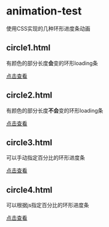 # animation-test

使用CSS实现的几种环形进度条动画

## circle1.html
有颜色的部分长度**会**变的环形loading条

[点击查看](circle1.html)

## circle2.html
有颜色的部分长度**不会**变的环形loading条

[点击查看](circle2.html)

## circle3.html
可以手动指定百分比的环形进度条

[点击查看](circle3.html)

## circle4.html
可以根据js指定百分比的环形进度条

[点击查看](circle4.html)
